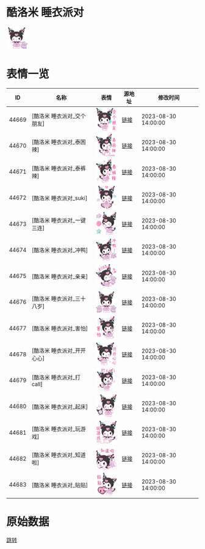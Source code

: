 # 酷洛米 睡衣派对

<img src="./cover.png" height="60" alt="cover" />

# 表情一览

|ID|名称|表情|源地址|修改时间|
|----|----|----|----|----|
|44669|[酷洛米 睡衣派对_交个朋友]|<img src="./pic/044669_%5B酷洛米 睡衣派对_交个朋友%5D.png" height="60" alt="交个朋友"/>|[链接](https://i0.hdslb.com/bfs/garb/47cca3979e796e03c114ffa03500b556ddb5d1e7.png)|2023-08-30 14:00:00|
|44670|[酷洛米 睡衣派对_泰困辣]|<img src="./pic/044670_%5B酷洛米 睡衣派对_泰困辣%5D.png" height="60" alt="泰困辣"/>|[链接](https://i0.hdslb.com/bfs/garb/ee334d7a26946140703b312d1a2a2d93e9ea57e2.png)|2023-08-30 14:00:00|
|44671|[酷洛米 睡衣派对_泰裤辣]|<img src="./pic/044671_%5B酷洛米 睡衣派对_泰裤辣%5D.png" height="60" alt="泰裤辣"/>|[链接](https://i0.hdslb.com/bfs/garb/a8b350fcc097104cad32cd64436cb3fbf4e17033.png)|2023-08-30 14:00:00|
|44672|[酷洛米 睡衣派对_suki]|<img src="./pic/044672_%5B酷洛米 睡衣派对_suki%5D.png" height="60" alt="suki"/>|[链接](https://i0.hdslb.com/bfs/garb/ed7201a535e58f23b7288f5ee7c7ecbe65c43211.png)|2023-08-30 14:00:00|
|44673|[酷洛米 睡衣派对_一键三连]|<img src="./pic/044673_%5B酷洛米 睡衣派对_一键三连%5D.png" height="60" alt="一键三连"/>|[链接](https://i0.hdslb.com/bfs/garb/46d9064251361514094a334e271fbbb5a237fc15.png)|2023-08-30 14:00:00|
|44674|[酷洛米 睡衣派对_冲鸭]|<img src="./pic/044674_%5B酷洛米 睡衣派对_冲鸭%5D.png" height="60" alt="冲鸭"/>|[链接](https://i0.hdslb.com/bfs/garb/c9a935a1f3b70fc11d60c4eea6bc45cd0465c7e4.png)|2023-08-30 14:00:00|
|44675|[酷洛米 睡衣派对_亲亲]|<img src="./pic/044675_%5B酷洛米 睡衣派对_亲亲%5D.png" height="60" alt="亲亲"/>|[链接](https://i0.hdslb.com/bfs/garb/44f3790075f8886ec0bafafce01793e0340bab6b.png)|2023-08-30 14:00:00|
|44676|[酷洛米 睡衣派对_三十八岁]|<img src="./pic/044676_%5B酷洛米 睡衣派对_三十八岁%5D.png" height="60" alt="三十八岁"/>|[链接](https://i0.hdslb.com/bfs/garb/243299d2df0a498caac7677afcad223d8dbe893b.png)|2023-08-30 14:00:00|
|44677|[酷洛米 睡衣派对_害怕]|<img src="./pic/044677_%5B酷洛米 睡衣派对_害怕%5D.png" height="60" alt="害怕"/>|[链接](https://i0.hdslb.com/bfs/garb/56ded649a7ad43ee8b3af3ed202bea5ba900de6e.png)|2023-08-30 14:00:00|
|44678|[酷洛米 睡衣派对_开开心心]|<img src="./pic/044678_%5B酷洛米 睡衣派对_开开心心%5D.png" height="60" alt="开开心心"/>|[链接](https://i0.hdslb.com/bfs/garb/5c6f1e08d4c3f7a26908367cd537792e4d2356b9.png)|2023-08-30 14:00:00|
|44679|[酷洛米 睡衣派对_打call]|<img src="./pic/044679_%5B酷洛米 睡衣派对_打call%5D.png" height="60" alt="打call"/>|[链接](https://i0.hdslb.com/bfs/garb/0b4a1aee6826e427783475050ff2aab821627f5a.png)|2023-08-30 14:00:00|
|44680|[酷洛米 睡衣派对_起床]|<img src="./pic/044680_%5B酷洛米 睡衣派对_起床%5D.png" height="60" alt="起床"/>|[链接](https://i0.hdslb.com/bfs/garb/e9c59d391334dc4dc9e1f4f6ccfcb052817a7d31.png)|2023-08-30 14:00:00|
|44681|[酷洛米 睡衣派对_玩游戏]|<img src="./pic/044681_%5B酷洛米 睡衣派对_玩游戏%5D.png" height="60" alt="玩游戏"/>|[链接](https://i0.hdslb.com/bfs/garb/8484604f13f647a37281dd1d1fe3bf4006fbfbba.png)|2023-08-30 14:00:00|
|44682|[酷洛米 睡衣派对_知道啦]|<img src="./pic/044682_%5B酷洛米 睡衣派对_知道啦%5D.png" height="60" alt="知道啦"/>|[链接](https://i0.hdslb.com/bfs/garb/3fe64c0d1659fb74ca4aa5e28ebbf77d0f5f784d.png)|2023-08-30 14:00:00|
|44683|[酷洛米 睡衣派对_贴贴]|<img src="./pic/044683_%5B酷洛米 睡衣派对_贴贴%5D.png" height="60" alt="贴贴"/>|[链接](https://i0.hdslb.com/bfs/garb/5f2cdc7e6b8f0c993b9eb28f91e8553ab61f7f73.png)|2023-08-30 14:00:00|

# 原始数据

[跳转](./raw.json)

